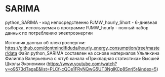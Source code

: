 # SARIMA

python_SARIMA - код непосредственно
PJMW_hourly_Short - 6-дневная выборка, используемая в программе
PJMW_hourly - полный набор данных по потреблению электроэнергии

Источник данных об электроэнергии: https://github.com/dontmindifiduda/hourly_energy_consumption/tree/master/data
Файл python_SARIMA составлен на основе материалов Ульянкина Филиппа Валерьевича с ютуб канала «Прикладная статистика» Высшей Школы Экономики (https://www.youtube.com/watch?v=o9573dTagaE&list=PLCf-cQCe1FRyNQwG5UT3NglKCp8Snrj5r&index=5)
